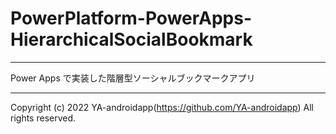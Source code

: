 # PowerPlatform-PowerApps-HierarchicalSocialBookmark

---

Power Apps で実装した階層型ソーシャルブックマークアプリ

---

Copyright (c) 2022 YA-androidapp(<https://github.com/YA-androidapp>) All rights reserved.

